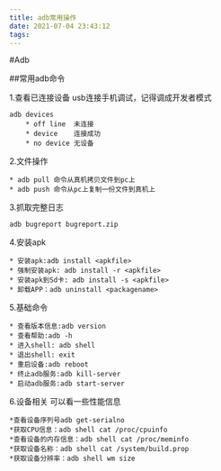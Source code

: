 ```yaml
---
title: adb常用操作
date: 2021-07-04 23:43:12
tags:
---
```

#Adb

##常用adb命令

1.查看已连接设备
usb连接手机调试，记得调成开发者模式
```aidl
adb devices 
    * off line  未连接
    * device    连接成功
    * no device 无设备
```
2.文件操作
```aidl
* adb pull 命令从真机拷贝文件到pc上
* adb push 命令从pc上复制一份文件到真机上
```
3.抓取完整日志

```aidl
adb bugreport bugreport.zip
```
4.安装apk
```aidl
* 安装apk:adb install <apkfile>
* 强制安装apk: adb install -r <apkfile>
* 安装apk到Sd卡: adb install -s <apkfile>
* 卸载APP：adb uninstall <packagename>
```
5.基础命令
```aidl
* 查看版本信息:adb version
* 查看帮助:adb -h
* 进入shell: adb shell
* 退出shell: exit
* 重启设备:adb reboot
* 终止adb服务:adb kill-server
* 启动adb服务:adb start-server
```
6.设备相关
可以看一些性能信息
```aidl
*查看设备序列号adb get-serialno
*获取CPU信息：adb shell cat /proc/cpuinfo
*查看设备的内存信息：adb shell cat /proc/meminfo
*获取设备名称：adb shell cat /system/build.prop
*获取设备分辨率：adb shell wm size
```
```aidl

```